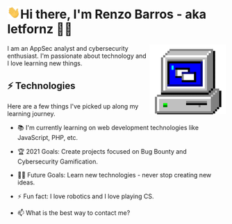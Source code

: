 # <img src="https://raw.githubusercontent.com/ABSphreak/ABSphreak/master/gifs/Hi.gif" width="30px">Hi there, I'm Renzo Barros - aka letfornz 👨‍💻

<img align="right" alt="GIF" height="160px" src="https://github.com/TheDudeThatCode/TheDudeThatCode/blob/master/Assets/PC.gif" />

I am an AppSec analyst and cybersecurity enthusiast. I'm passionate about technology and I love learning new things.

## ⚡ Technologies

Here are a few things I've picked up along my learning journey.


* 📚 I'm currently learning on web development technologies like JavaScript, PHP,  etc.
* 🏆 2021 Goals: Create projects focused on Bug Bounty and Cybersecurity Gamification.
* 💪🏼 Future Goals: Learn new technologies - never stop creating new ideas.
* ⚡ Fun fact: I love robotics and I love playing CS.

* 📫 What is the best way to contact me? 
